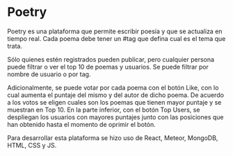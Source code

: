 # Poetry

Poetry es una plataforma que permite escribir poesía y que se actualiza en tiempo real. Cada poema debe tener un #tag que defina cual es el tema que trata.

Sólo quienes estén registrados pueden publicar, pero cualquier persona puede filtrar o ver el top 10 de poemas y usuarios.
Se puede filtrar por nombre de usuario o por tag.

Adicionalmente, se puede votar por cada poema con el botón Like, con lo cual aumenta el puntaje del mismo y del autor de dicho poema. De acuerdo a los votos se eligen cuales son los poemas que tienen mayor puntaje y se muestran en Top 10. 
En la parte inferior, con el botón Top Users, se despliegan los usuarios con mayores puntajes junto con las posiciones que han obtenido hasta el momento de oprimir el botón.

Para desarrollar esta plataforma se hizo uso de React, Meteor, MongoDB, HTML, CSS y JS.

